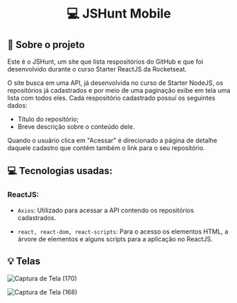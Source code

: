 <h1 align="center">
  💻 JSHunt Mobile
</h1>


## :rocket: Sobre o projeto

Este é o JSHunt, um site que lista respositórios do GitHub e que foi desenvolvido durante o curso Starter ReactJS da Rocketseat.

O site busca em uma API, já desenvolvida no curso de Starter NodeJS, os repositórios já cadastrados e por meio de uma paginação exibe em tela uma lista com todos eles. Cada respositório cadastrado possuí os seguintes dados:
- Título do repositório;
- Breve descrição sobre o conteúdo dele.

Quando o usuário clica em "Acessar" é direcionado a página de detalhe daquele cadastro que contém também o link para o seu repositório.


## :computer: Tecnologias usadas:

### ReactJS: 
- `Axios`: Utilizado para acessar a API contendo os repositórios cadastrados.

- `react, react-dom, react-scripts`: Para o acesso os elementos HTML, a árvore de elementos e alguns scripts para a aplicação no ReactJS.


## :bulb: Telas

![Captura de Tela (170)](https://user-images.githubusercontent.com/23708544/89236133-2a693400-d5c6-11ea-9d41-afb1d46334c3.png)

![Captura de Tela (168)](https://user-images.githubusercontent.com/23708544/89236248-67352b00-d5c6-11ea-9a26-12ce9ac9f0ca.png)


